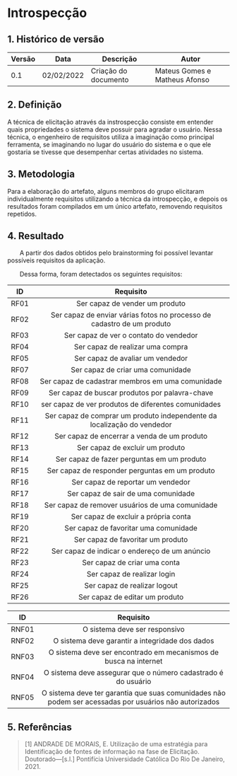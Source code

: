# Introspecção

## 1. Histórico de versão

<center>

| Versão | Data       | Descrição                                           | Autor        |
| ------ | ---------- | --------------------------------------------------- | ------------ |
| 0.1    | 02/02/2022 | Criação do documento                                | Mateus Gomes e Matheus Afonso |

</center>

## 2. Definição

A técnica de elicitação através da instrospecção consiste em entender quais propriedades o sistema deve possuir para agradar o usuário. Nessa técnica, o engenheiro de requisitos utiliza a imaginação como principal ferramenta, se imaginando no lugar do usuário do sistema e o que ele gostaria se tivesse que desempenhar certas atividades no sistema.

## 3. Metodologia

Para a elaboração do artefato, alguns membros do grupo elicitaram individualmente requisitos utilizando a técnica da introspecção, e depois os resultados foram compilados em um único artefato, removendo requisitos repetidos.

## 4. Resultado

&emsp;&emsp;A partir dos dados obtidos pelo brainstorming foi possível levantar possíveis requisitos da aplicação.

&emsp;&emsp;Dessa forma, foram detectados os seguintes requisitos:

<center>

|  ID  |                  Requisito                   |
| :--: | :------------------------------------------: |
| RF01 | Ser capaz de vender um produto |
| RF02 | Ser capaz de enviar várias fotos no processo de cadastro de um produto |
| RF03 | Ser capaz de ver o contato do vendedor |
| RF04 | Ser capaz de realizar uma compra |
| RF05 | Ser capaz de avaliar um vendedor |
| RF07 | Ser capaz de criar uma comunidade |
| RF08 | Ser capaz de cadastrar membros em uma comunidade |
| RF09 | Ser capaz de buscar produtos por palavra-chave |
| RF10 | ser capaz de ver produtos de diferentes comunidades |
| RF11 | Ser capaz de comprar um produto independente da localização do vendedor |
| RF12 | Ser capaz de encerrar a venda de um produto |
| RF13 | Ser capaz de excluir um produto |
| RF14 | Ser capaz de fazer perguntas em um produto |
| RF15 | Ser capaz de responder perguntas em um produto |
| RF16 | Ser capaz de reportar um vendedor |
| RF17 | Ser capaz de sair de uma comunidade |
| RF18 | Ser capaz de remover usuários de uma comunidade |
| RF19 | Ser capaz de excluir a própria conta |
| RF20 | Ser capaz de favoritar uma comunidade |
| RF21 | Ser capaz de favoritar um produto |
| RF22 | Ser capaz de indicar o endereço de um anúncio |
| RF23 | Ser capaz de criar uma conta |
| RF24 | Ser capaz de realizar login |
| RF25 | Ser capaz de realizar logout |
| RF26 | Ser capaz de editar um produto |

|  ID   |              Requisito              |
| :---: | :---------------------------------: |
| RNF01 | O sistema deve ser responsivo |
| RNF02 | O sistema deve garantir a integridade dos dados |
| RNF03 | O sistema deve ser encontrado em mecanismos de busca na internet |
| RNF04 | O sistema deve assegurar que o número cadastrado é do usuário |
| RNF05 | O sistema deve ter garantia que suas comunidades não podem ser acessadas por usuários não autorizados |

</center>

## 5. Referências

> [1] ANDRADE DE MORAIS, E. Utilização de uma estratégia para Identificação de fontes de informação na fase de Elicitação. Doutorado—[s.l.] Pontifícia Universidade Católica Do Rio De Janeiro, 2021.